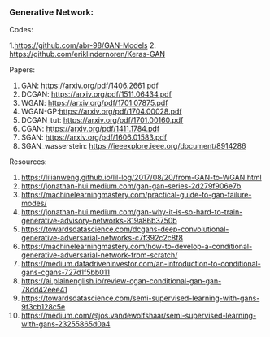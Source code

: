 ### Generative Network:

Codes: 

1.https://github.com/abr-98/GAN-Models
2. https://github.com/eriklindernoren/Keras-GAN

Papers: 

1. GAN: https://arxiv.org/pdf/1406.2661.pdf
2. DCGAN: https://arxiv.org/pdf/1511.06434.pdf
3. WGAN: https://arxiv.org/pdf/1701.07875.pdf
4. WGAN-GP:https://arxiv.org/pdf/1704.00028.pdf
5. DCGAN_tut: https://arxiv.org/pdf/1701.00160.pdf
6. CGAN: https://arxiv.org/pdf/1411.1784.pdf
7. SGAN: https://arxiv.org/pdf/1606.01583.pdf
8. SGAN_wasserstein: https://ieeexplore.ieee.org/document/8914286

Resources:

1. https://lilianweng.github.io/lil-log/2017/08/20/from-GAN-to-WGAN.html
2. https://jonathan-hui.medium.com/gan-gan-series-2d279f906e7b
3. https://machinelearningmastery.com/practical-guide-to-gan-failure-modes/
4. https://jonathan-hui.medium.com/gan-why-it-is-so-hard-to-train-generative-advisory-networks-819a86b3750b
5. https://towardsdatascience.com/dcgans-deep-convolutional-generative-adversarial-networks-c7f392c2c8f8
6. https://machinelearningmastery.com/how-to-develop-a-conditional-generative-adversarial-network-from-scratch/
7. https://medium.datadriveninvestor.com/an-introduction-to-conditional-gans-cgans-727d1f5bb011
8. https://ai.plainenglish.io/review-cgan-conditional-gan-gan-78dd42eee41
9. https://towardsdatascience.com/semi-supervised-learning-with-gans-9f3cb128c5e
10. https://medium.com/@jos.vandewolfshaar/semi-supervised-learning-with-gans-23255865d0a4



